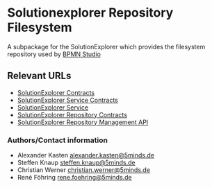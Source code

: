 # Solutionexplorer Repository Filesystem

A subpackage for the SolutionExplorer which provides the filesystem repository used by [BPMN Studio](https://github.com/process-engine/bpmn-studio)

## Relevant URLs 

- [SolutionExplorer Contracts](https://github.com/process-engine/solutionexplorer.contracts)
- [SolutionExplorer Service Contracts](https://github.com/process-engine/solutionexplorer.service.contracts)
- [SolutionExplorer Service](https://github.com/process-engine/solutionexplorer.service)
- [SolutionExplorer Repository Contracts](https://github.com/process-engine/solutionexplorer.repository.contracts)
- [SolutionExplorer Repository Management API](https://github.com/process-engine/solutionexplorer.repository.management_api)

### Authors/Contact information

- Alexander Kasten <alexander.kasten@5minds.de>
- Steffen Knaup <steffen.knaup@5minds.de>
- Christian Werner <christian.werner@5minds.de>
- René Föhring <rene.foehring@5minds.de>
